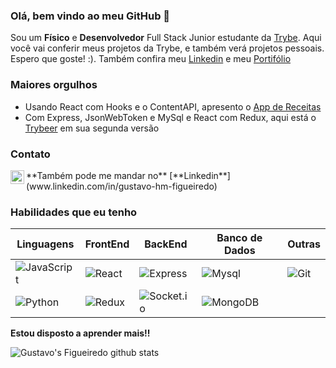 ### Olá, bem vindo ao meu GitHub 👋

Sou um **Físico** e **Desenvolvedor** Full Stack Junior estudante da [Trybe](https://www.betrybe.com/).
Aqui você vai conferir meus projetos da Trybe, e também verá projetos pessoais.
Espero que goste! :).
Também confira meu [Linkedin](www.linkedin.com/in/gustavo-hm-figueiredo) e meu [Portifólio](https://gustaffig-portfolio.herokuapp.com/)

### Maiores orgulhos
- Usando React com Hooks e o ContentAPI, apresento o [App de Receitas](https://github.com/GustafFig/App-de-Receitas)
- Com Express, JsonWebToken e MySql e React com Redux, aqui está o [Trybeer](https://github.com/GustafFig/TrybeerV2/) em sua segunda versão

### Contato
<a target="_blank" href="mailto:gustavohmfigueiredo@gmail.com">
  <img align="left" alt="Gmail" width="22px" src="https://cdn.jsdelivr.net/npm/simple-icons@v3/icons/gmail.svg" />
</a>
**Também pode me mandar no** [**Linkedin**](www.linkedin.com/in/gustavo-hm-figueiredo)

### Habilidades que eu tenho
| Linguagens | FrontEnd | BackEnd | Banco de Dados | Outras  |
|---         |---       |---      |---             |---      |
| ![JavaScript](https://img.shields.io/badge/-JavaScript-yellow?style=flat-square&logo=javascript&logoColor=white) | ![React](https://img.shields.io/badge/-React-45b8d8?style=flat-square&logo=react&logoColor=white) | ![Express](https://img.shields.io/badge/-Express-orange) | ![Mysql](https://img.shields.io/badge/-MySql-4479A1?style=flat-square&logo=mysql&logoColor=white) |	![Git](https://img.shields.io/badge/-Git-F05032?style=flat-square&logo=git&logoColor=white) |
| ![Python](https://img.shields.io/badge/-Python-blue?style=flat-square&logo=python&logoColor=white) | ![Redux](https://img.shields.io/badge/-Redux-764ABC?style=flat-square&logo=redux&logoColor=white) | ![Socket.io](https://img.shields.io/badge/-Socket.io-yellow?style=flat-square&logo=Socket.io&logoColor=white) | ![MongoDB](https://img.shields.io/badge/-MongoDB-13aa52?style=flat-square&logo=mongodb&logoColor=white) |

**Estou disposto a aprender mais!!**

![Gustavo's Figueiredo github stats](https://github-readme-stats.vercel.app/api?username=gustaffig&hide=contribs,prs&count_private=true)
